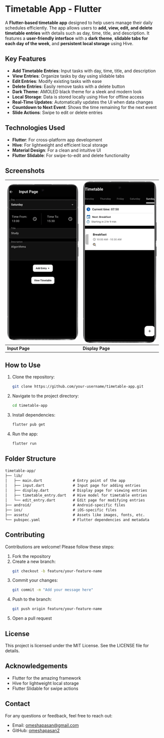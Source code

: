 # Timetable App - Flutter

A **Flutter-based timetable app** designed to help users manage their daily schedules efficiently. The app allows users to **add, view, edit, and delete timetable entries** with details such as day, time, title, and description. It features a **user-friendly interface** with a **dark theme**, **slidable tabs for each day of the week**, and **persistent local storage** using Hive.

## Key Features

- **Add Timetable Entries**: Input tasks with day, time, title, and description
- **View Entries**: Organize tasks by day using slidable tabs
- **Edit Entries**: Modify existing tasks with ease
- **Delete Entries**: Easily remove tasks with a delete button
- **Dark Theme**: AMOLED black theme for a sleek and modern look
- **Local Storage**: Data is stored locally using Hive for offline access
- **Real-Time Updates**: Automatically updates the UI when data changes
- **Countdown to Next Event**: Shows the time remaining for the next event
- **Slide Actions**: Swipe to edit or delete entries

## Technologies Used

- **Flutter**: For cross-platform app development
- **Hive**: For lightweight and efficient local storage
- **Material Design**: For a clean and intuitive UI
- **Flutter Slidable**: For swipe-to-edit and delete functionality

## Screenshots

| ![Input Page](screenshots/input.png) | ![Display Page](screenshots/time.png) |
|--------------------------------------|------------------------------------------|
| **Input Page**                       | **Display Page**                         |

## How to Use

1. Clone the repository:
   ```bash
   git clone https://github.com/your-username/timetable-app.git
   ```

2. Navigate to the project directory:
   ```bash
   cd timetable-app
   ```

3. Install dependencies:
   ```bash
   flutter pub get
   ```

4. Run the app:
   ```bash
   flutter run
   ```

## Folder Structure

```
timetable-app/
├── lib/
│   ├── main.dart              # Entry point of the app
│   ├── input.dart             # Input page for adding entries
│   ├── display.dart           # Display page for viewing entries
│   ├── timetable_entry.dart   # Hive model for timetable entries
│   └── edit_entry.dart        # Edit page for modifying entries
├── android/                   # Android-specific files
├── ios/                       # iOS-specific files
├── assets/                    # Assets like images, fonts, etc.
└── pubspec.yaml               # Flutter dependencies and metadata
```

## Contributing

Contributions are welcome! Please follow these steps:

1. Fork the repository
2. Create a new branch:
   ```bash
   git checkout -b feature/your-feature-name
   ```
3. Commit your changes:
   ```bash
   git commit -m "Add your message here"
   ```
4. Push to the branch:
   ```bash
   git push origin feature/your-feature-name
   ```
5. Open a pull request

## License

This project is licensed under the MIT License. See the LICENSE file for details.

## Acknowledgements

- Flutter for the amazing framework
- Hive for lightweight local storage
- Flutter Slidable for swipe actions

## Contact

For any questions or feedback, feel free to reach out:

- Email: omeshapasan@gmail.com
- GitHub: [omeshapasan2](https://github.com/omeshapasan2)
